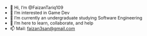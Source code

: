 - 👋 Hi, I’m @FaizanTariq109
- 👀 I’m interested in Game Dev
- 🌱 I’m currently an undergraduate studying Software Engineering
- 💞️ I’m here to learn, collaborate, and help
- 📫 Mail: faizan3san@gmail.com
<!---
FaizanTariq109/FaizanTariq109 is a ✨ special ✨ repository because its `README.md` (this file) appears on your GitHub profile.
You can click the Preview link to take a look at your changes.
--->
